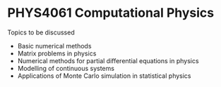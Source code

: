 # PHYS4061 Computational Physics

Topics to be discussed
- Basic numerical methods
- Matrix problems in physics
- Numerical methods for partial differential equations in physics
- Modelling of continuous systems
- Applications of Monte Carlo simulation in statistical physics
